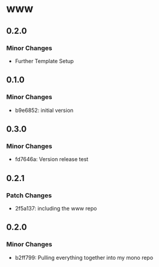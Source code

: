 # www

## 0.2.0

### Minor Changes

- Further Template Setup

## 0.1.0

### Minor Changes

- b9e6852: initial version

## 0.3.0

### Minor Changes

- fd7646a: Version release test

## 0.2.1

### Patch Changes

- 2f5a137: including the www repo

## 0.2.0

### Minor Changes

- b2ff799: Pulling everything together into my mono repo
